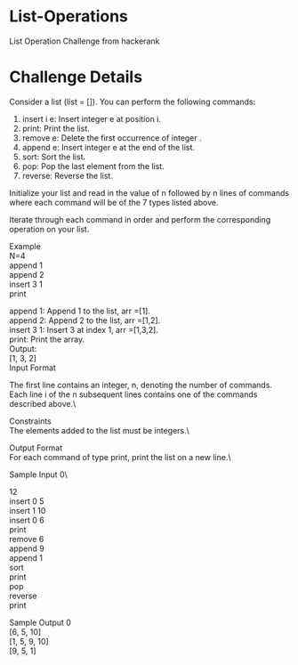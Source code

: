 # List-Operations
List Operation Challenge from hackerank

# Challenge Details
Consider a list (list = []). You can perform the following commands:

 1. insert i e: Insert integer e at position i.
 2. print: Print the list.
 3. remove e: Delete the first occurrence of integer .
 4. append e: Insert integer e at the end of the list.
 5. sort: Sort the list.
 6. pop: Pop the last element from the list.
 7. reverse: Reverse the list.
 
Initialize your list and read in the value of n followed by n lines of commands where each command will be of the 7 types listed above.

Iterate through each command in order and perform the corresponding operation on your list.

Example\
N=4\
append 1\
append 2\
insert 3 1\
print

append 1: Append 1 to the list, arr =[1].\
append 2: Append 2 to the list, arr =[1,2].\
insert 3 1: Insert 3 at index  1, arr =[1,3,2].\
print: Print the array.\
Output:\
[1, 3, 2]\
Input Format

The first line contains an integer, n, denoting the number of commands.\
Each line i of the n subsequent lines contains one of the commands described above.\

Constraints\
The elements added to the list must be integers.\

Output Format\
For each command of type print, print the list on a new line.\

Sample Input 0\

12\
insert 0 5\
insert 1 10\
insert 0 6\
print\
remove 6\
append 9\
append 1\
sort\
print\
pop\
reverse\
print


Sample Output 0\
[6, 5, 10]\
[1, 5, 9, 10]\
[9, 5, 1]
